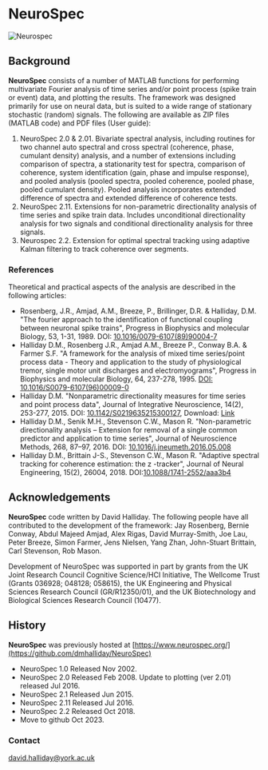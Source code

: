 # NeuroSpec
![Neurospec](https://github.com/dmhalliday/NeuroSpec/assets/54075134/4a5511d9-b482-490c-b237-172fb8d3aacb)

## Background
**NeuroSpec** consists of a number of MATLAB functions for performing multivariate Fourier analysis of time series and/or point process (spike train or event) data, and plotting the results. The framework was designed primarily for use on neural data, but is suited to a wide range of stationary stochastic (random) signals. The following are available as ZIP files (MATLAB code) and PDF files (User guide):
1. NeuroSpec 2.0 & 2.01.  Bivariate spectral analysis, including routines for two channel auto spectral and cross spectral (coherence, phase, cumulant density) analysis, and a number of extensions including comparison of spectra, a stationarity test for spectra, comparison of coherence, system identification (gain, phase and impulse response), and pooled analysis (pooled spectra, pooled coherence, pooled phase, pooled cumulant density). Pooled analysis incorporates extended difference of spectra and extended difference of coherence tests.
2. NeuroSpec 2.11. Extensions for non-parametric directionality analysis of time series and spike train data. Includes unconditional directionality analysis for two signals and conditional directionality analysis for three signals.
3. Neurospec 2.2. Extension for optimal spectral tracking using adaptive Kalman filtering to track coherence over segments.


### References
Theoretical and practical aspects of the analysis are described in the following articles:
- Rosenberg, J.R., Amjad, A.M., Breeze, P., Brillinger, D.R. & Halliday, D.M. "The fourier approach to the identification of functional coupling between neuronal spike trains", Progress in Biophysics and molecular Biology, 53, 1-31, 1989. DOI: [10.1016/0079-6107(89)90004-7](http://dx.doi.org/10.1016/0079-6107(89)90004-7)
- Halliday D.M., Rosenberg J.R., Amjad A.M., Breeze P., Conway B.A. & Farmer S.F. "A framework for the analysis of mixed time series/point process data - Theory and application to the study of physiological tremor, single motor unit discharges and electromyograms", Progress in Biophysics and molecular Biology, 64, 237-278, 1995. [DOI: 10.1016/S0079-6107(96)00009-0](http://dx.doi.org/10.1016/S0079-6107(96)00009-0)
- Halliday D.M. "Nonparametric directionality measures for time series and point process data", Journal of Integrative Neuroscience, 14(2), 253-277, 2015. DOI: [10.1142/S0219635215300127](http://dx.doi.org/10.1142/S0219635215300127), Download: [Link](https://eprints.whiterose.ac.uk/120301/)
- Halliday D.M., Senik M.H., Stevenson C.W., Mason R. "Non-parametric directionality analysis – Extension for removal of a single common predictor and application to time series", Journal of Neuroscience Methods, 268, 87–97, 2016. DOI: [10.1016/j.jneumeth.2016.05.008](http://dx.doi.org/10.1016/j.jneumeth.2016.05.008)
- Halliday D.M., Brittain J-S., Stevenson C.W., Mason R. "Adaptive spectral tracking for coherence estimation: the z -tracker", Journal of Neural Engineering, 15(2), 26004, 2018. DOI:[10.1088/1741-2552/aaa3b4](http://doi.org/10.1088/1741-2552/aaa3b4)

## Acknowledgements
**NeuroSpec** code written by David Halliday. The following people have all contributed to the development of the framework: Jay Rosenberg, Bernie Conway, Abdul Majeed Amjad, Alex Rigas, David Murray-Smith, Joe Lau, Peter Breeze, Simon Farmer, Jens Nielsen, Yang Zhan, John-Stuart Brittain, Carl Stevenson, Rob Mason.

Development of NeuroSpec was supported in part by grants from the UK Joint Research Council Cognitive Science/HCI Initiative, The Wellcome Trust (Grants 036928; 048128; 058615), the UK Engineering and Physical Sciences Research Council (GR/R12350/01), and the UK Biotechnology and Biological Sciences Research Council (10477).

## History
**NeuroSpec** was previously hosted at [https://www.neurospec.org/](https://github.com/dmhalliday/NeuroSpec)
- NeuroSpec 1.0 Released Nov 2002.
- NeuroSpec 2.0 Released Feb 2008. Update to plotting (ver 2.01) released Jul 2016.
- NeuroSpec 2.1 Released Jun 2015.
- NeuroSpec 2.11 Released Jul 2016.
- NeuroSpec 2.2 Released Oct 2018.
- Move to github Oct 2023.
### Contact
david.halliday@york.ac.uk

